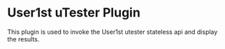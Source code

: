 # User1st uTester Plugin

This plugin is used to invoke the User1st utester stateless api and display the results.
